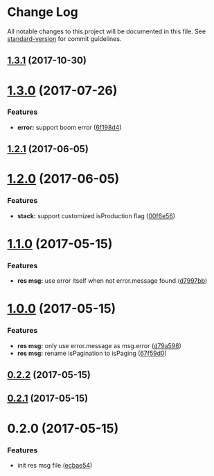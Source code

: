 # Change Log

All notable changes to this project will be documented in this file. See [standard-version](https://github.com/conventional-changelog/standard-version) for commit guidelines.

<a name="1.3.1"></a>
## [1.3.1](https://github.com/yidinghan/ding-res-msg/compare/v1.3.0...v1.3.1) (2017-10-30)



<a name="1.3.0"></a>
# [1.3.0](https://github.com/yidinghan/ding-res-msg/compare/v1.2.1...v1.3.0) (2017-07-26)


### Features

* **error:** support boom error ([6f198d4](https://github.com/yidinghan/ding-res-msg/commit/6f198d4))



<a name="1.2.1"></a>
## [1.2.1](https://github.com/yidinghan/ding-res-msg/compare/v1.2.0...v1.2.1) (2017-06-05)



<a name="1.2.0"></a>
# [1.2.0](https://github.com/yidinghan/ding-res-msg/compare/v1.1.0...v1.2.0) (2017-06-05)


### Features

* **stack:** support customized isProduction flag ([00f6e56](https://github.com/yidinghan/ding-res-msg/commit/00f6e56))



<a name="1.1.0"></a>
# [1.1.0](https://github.com/yidinghan/ding-res-msg/compare/v1.0.0...v1.1.0) (2017-05-15)


### Features

* **res msg:** use error itself when not error.message found ([d7997bb](https://github.com/yidinghan/ding-res-msg/commit/d7997bb))



<a name="1.0.0"></a>
# [1.0.0](https://github.com/yidinghan/ding-res-msg/compare/v0.2.2...v1.0.0) (2017-05-15)


### Features

* **res msg:** only use error.message as msg.error ([d79a598](https://github.com/yidinghan/ding-res-msg/commit/d79a598))
* **res msg:** rename isPagination to isPaging ([67f59d0](https://github.com/yidinghan/ding-res-msg/commit/67f59d0))



<a name="0.2.2"></a>
## [0.2.2](https://github.com/yidinghan/ding-res-msg/compare/v0.2.1...v0.2.2) (2017-05-15)



<a name="0.2.1"></a>
## [0.2.1](https://github.com/yidinghan/ding-res-msg/compare/v0.2.0...v0.2.1) (2017-05-15)



<a name="0.2.0"></a>
# 0.2.0 (2017-05-15)


### Features

* init res msg file ([ecbae54](https://github.com/yidinghan/ding-res-msg/commit/ecbae54))
